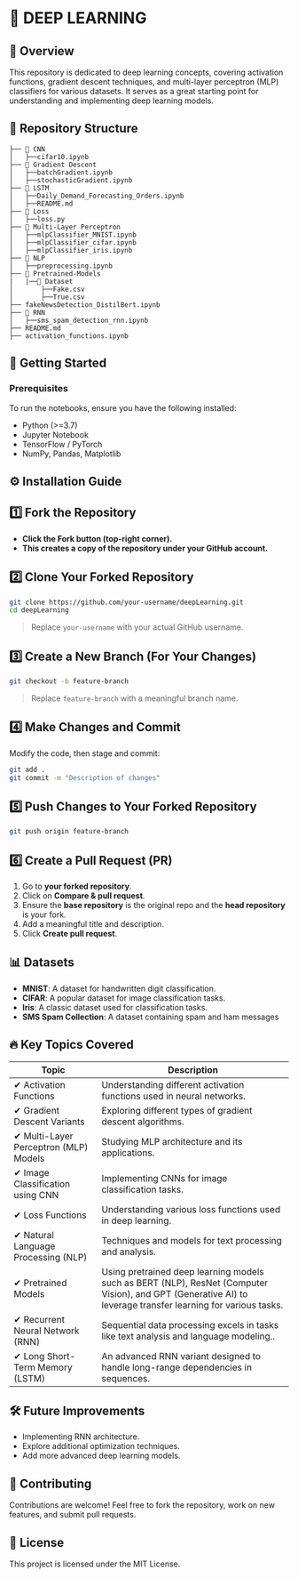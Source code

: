 # 🧠 DEEP LEARNING  

## 📌 Overview  
This repository is dedicated to deep learning concepts, covering activation functions, gradient descent techniques, and multi-layer perceptron (MLP) classifiers for various datasets. It serves as a great starting point for understanding and implementing deep learning models.  

## 📂 Repository Structure  


```
├── 📂 CNN
│   ├──cifar10.ipynb 
├── 📂 Gradient Descent
│   ├──batchGradient.ipynb
│   ├──stochasticGradient.ipynb
├── 📂 LSTM
│   ├──Daily_Demand_Forecasting_Orders.ipynb
│   ├──README.md
├── 📂 Loss
│   ├──loss.py
├── 📂 Multi-Layer Perceptron
│   ├──mlpClassifier_MNIST.ipynb
│   ├──mlpClassifier_cifar.ipynb
│   ├──mlpClassifier_iris.ipynb
├── 📂 NLP
│   ├──preprocessing.ipynb
├── 📂 Pretrained-Models
|   |──📂 Dataset
│       ├──Fake.csv
│       ├──True.csv           
├── fakeNewsDetection_DistilBert.ipynb
├── 📂 RNN
│   ├──sms_spam_detection_rnn.ipynb
├── README.md
├── activation_functions.ipynb

```

## 🚀 Getting Started  

### Prerequisites  
To run the notebooks, ensure you have the following installed:  
- Python (>=3.7)  
- Jupyter Notebook  
- TensorFlow / PyTorch  
- NumPy, Pandas, Matplotlib  

## ⚙️ Installation Guide

## 1️⃣ Fork the Repository
- **Click the **Fork** button (top-right corner).**
- **This creates a copy of the repository under your GitHub account.**

## 2️⃣ Clone Your Forked Repository
```sh
git clone https://github.com/your-username/deepLearning.git
cd deepLearning
```
> Replace `your-username` with your actual GitHub username.

## 3️⃣ Create a New Branch (For Your Changes)
```sh
git checkout -b feature-branch
```
> Replace `feature-branch` with a meaningful branch name.

## 4️⃣ Make Changes and Commit
Modify the code, then stage and commit:
```sh
git add .
git commit -m "Description of changes"
```

## 5️⃣ Push Changes to Your Forked Repository
```sh
git push origin feature-branch
```

## 6️⃣ Create a Pull Request (PR)
1. Go to **your forked repository**.
2. Click on **Compare & pull request**.
3. Ensure the **base repository** is the original repo and the **head repository** is your fork.
4. Add a meaningful title and description.
5. Click **Create pull request**.


## 📊 Datasets  
- **MNIST**: A dataset for handwritten digit classification.  
- **CIFAR**: A popular dataset for image classification tasks.  
- **Iris**: A classic dataset used for classification tasks.
- **SMS Spam Collection**: A dataset containing spam and ham messages


## 🔥 Key Topics Covered  

| Topic | Description |
|-------------------------------|------------------------------------------------|
| ✔ Activation Functions        | Understanding different activation functions used in neural networks. |
| ✔ Gradient Descent Variants   | Exploring different types of gradient descent algorithms. |
| ✔ Multi-Layer Perceptron (MLP) Models | Studying MLP architecture and its applications. |
| ✔ Image Classification using CNN | Implementing CNNs for image classification tasks. |
| ✔ Loss Functions              | Understanding various loss functions used in deep learning. |
| ✔ Natural Language Processing (NLP) | Techniques and models for text processing and analysis. |
| ✔ Pretrained Models | Using pretrained deep learning models such as BERT (NLP), ResNet (Computer Vision), and GPT (Generative AI) to leverage transfer learning for various tasks. |
| ✔ Recurrent Neural Network (RNN) | Sequential data processing excels in tasks like text analysis and language modeling.. |
| ✔ Long Short-Term Memory (LSTM) | An advanced RNN variant designed to handle long-range dependencies in sequences. |


## 🛠️ Future Improvements  
- Implementing RNN architecture.
- Explore additional optimization techniques.  
- Add more advanced deep learning models.  

## 🤝 Contributing  
Contributions are welcome! Feel free to fork the repository, work on new features, and submit pull requests.  

## 📝 License  
This project is licensed under the MIT License.  

